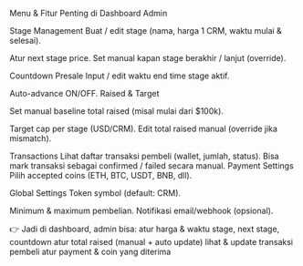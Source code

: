 Menu & Fitur Penting di Dashboard Admin

Stage Management
Buat / edit stage (nama, harga 1 CRM, waktu mulai & selesai).

Atur next stage price.
Set manual kapan stage berakhir / lanjut (override).

Countdown Presale
Input / edit waktu end time stage aktif.

Auto-advance ON/OFF.
Raised & Target

Set manual baseline total raised (misal mulai dari $100k).

Target cap per stage (USD/CRM).
Edit total raised manual (override jika mismatch).

Transactions
Lihat daftar transaksi pembeli (wallet, jumlah, status).
Bisa mark transaksi sebagai confirmed / failed secara manual.
Payment Settings
Pilih accepted coins (ETH, BTC, USDT, BNB, dll).

Global Settings
Token symbol (default: CRM).

Minimum & maximum pembelian.
Notifikasi email/webhook (opsional).

👉 Jadi di dashboard, admin bisa:
atur harga & waktu stage, next stage, countdown
atur total raised (manual + auto update)
lihat & update transaksi pembeli
atur payment & coin yang diterima